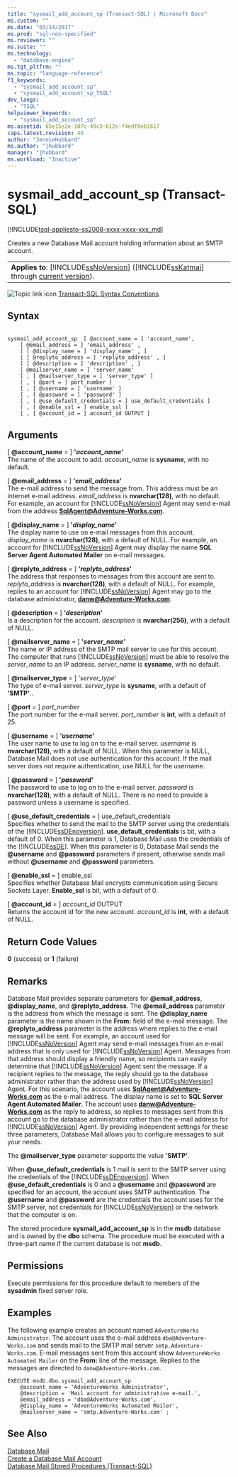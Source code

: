 ```yaml
---
title: "sysmail_add_account_sp (Transact-SQL) | Microsoft Docs"
ms.custom: ""
ms.date: "03/14/2017"
ms.prod: "sql-non-specified"
ms.reviewer: ""
ms.suite: ""
ms.technology: 
  - "database-engine"
ms.tgt_pltfrm: ""
ms.topic: "language-reference"
f1_keywords: 
  - "sysmail_add_account_sp"
  - "sysmail_add_account_sp_TSQL"
dev_langs: 
  - "TSQL"
helpviewer_keywords: 
  - "sysmail_add_account_sp"
ms.assetid: 65e15e2e-107c-49c3-b12c-f4edf0eb1617
caps.latest.revision: 40
author: "JennieHubbard"
ms.author: "jhubbard"
manager: "jhubbard"
ms.workload: "Inactive"
---
```

# sysmail_add_account_sp (Transact-SQL)
[!INCLUDE[tsql-appliesto-ss2008-xxxx-xxxx-xxx_md](../../includes/tsql-appliesto-ss2008-xxxx-xxxx-xxx-md.md)]

  Creates a new Database Mail account holding information about an SMTP account.  
  
||  
|-|  
|**Applies to**: [!INCLUDE[ssNoVersion](../../includes/ssnoversion-md.md)] ([!INCLUDE[ssKatmai](../../includes/sskatmai-md.md)] through [current version](http://go.microsoft.com/fwlink/p/?LinkId=299658)).|  
  
 ![Topic link icon](../../database-engine/configure-windows/media/topic-link.gif "Topic link icon") [Transact-SQL Syntax Conventions](../../t-sql/language-elements/transact-sql-syntax-conventions-transact-sql.md)  
  
## Syntax  
  
```  
  
sysmail_add_account_sp  [ @account_name = ] 'account_name',  
    [ @email_address = ] 'email_address' ,  
    [ [ @display_name = ] 'display_name' , ]  
    [ [ @replyto_address = ] 'replyto_address' , ]  
    [ [ @description = ] 'description' , ]  
    [ @mailserver_name = ] 'server_name'   
    [ , [ @mailserver_type = ] 'server_type' ]  
    [ , [ @port = ] port_number ]  
    [ , [ @username = ] 'username' ]  
    [ , [ @password = ] 'password' ]  
    [ , [ @use_default_credentials = ] use_default_credentials ]  
    [ , [ @enable_ssl = ] enable_ssl ]  
    [ , [ @account_id = ] account_id OUTPUT ]  
```  
  
## Arguments  
 [ **@account_name** = ] **'***account_name***'**  
 The name of the account to add. *account_name* is **sysname**, with no default.  
  
 [ **@email_address** = ] **'***email_address***'**  
 The e-mail address to send the message from. This address must be an internet e-mail address. *email_address* is **nvarchar(128)**, with no default. For example, an account for [!INCLUDE[ssNoVersion](../../includes/ssnoversion-md.md)] Agent may send e-mail from the address **SqlAgent@Adventure-Works.com**.  
  
 [ **@display_name** = ] **'***display_name***'**  
 The display name to use on e-mail messages from this account. *display_name* is **nvarchar(128)**, with a default of NULL. For example, an account for [!INCLUDE[ssNoVersion](../../includes/ssnoversion-md.md)] Agent may display the name **SQL Server Agent Automated Mailer** on e-mail messages.  
  
 [ **@replyto_address** = ] **'***replyto_address***'**  
 The address that responses to messages from this account are sent to. *replyto_address* is **nvarchar(128)**, with a default of NULL. For example, replies to an account for [!INCLUDE[ssNoVersion](../../includes/ssnoversion-md.md)] Agent may go to the database administrator, **danw@Adventure-Works.com**.  
  
 [ **@description** = ] **'***description***'**  
 Is a description for the account. *description* is **nvarchar(256)**, with a default of NULL.  
  
 [ **@mailserver_name** = ] **'***server_name***'**  
 The name or IP address of the SMTP mail server to use for this account. The computer that runs [!INCLUDE[ssNoVersion](../../includes/ssnoversion-md.md)] must be able to resolve the *server_name* to an IP address. *server_name* is **sysname**, with no default.  
  
 [ **@mailserver_type** = ] '*server_type*'  
 The type of e-mail server. *server_type* is **sysname**, with a default of **'SMTP'**..  
  
 [ **@port** = ] *port_number*  
 The port number for the e-mail server. *port_number* is **int**, with a default of 25.  
  
 [ **@username** = ] **'***username***'**  
 The user name to use to log on to the e-mail server. *username* is **nvarchar(128)**, with a default of NULL. When this parameter is NULL, Database Mail does not use authentication for this account. If the mail server does not require authentication, use NULL for the username.  
  
 [ **@password** = ] **'***password***'**  
 The password to use to log on to the e-mail server. *password* is **nvarchar(128)**, with a default of NULL. There is no need to provide a password unless a username is specified.  
  
 [ **@use_default_credentials** = ] use_default_credentials  
 Specifies whether to send the mail to the SMTP server using the credentials of the [!INCLUDE[ssDEnoversion](../../includes/ssdenoversion-md.md)]. **use_default_credentials** is bit, with a default of 0. When this parameter is 1, Database Mail uses the credentials of the [!INCLUDE[ssDE](../../includes/ssde-md.md)]. When this parameter is 0, Database Mail sends the **@username** and **@password** parameters if present, otherwise sends mail without **@username** and **@password** parameters.  
  
 [ **@enable_ssl** = ] enable_ssl  
 Specifies whether Database Mail encrypts communication using Secure Sockets Layer. **Enable_ssl** is bit, with a default of 0.  
  
 [ **@account_id** = ] *account_id* OUTPUT  
 Returns the account id for the new account. *account_id* is **int**, with a default of NULL.  
  
## Return Code Values  
 **0** (success) or **1** (failure)  
  
## Remarks  
 Database Mail provides separate parameters for **@email_address**, **@display_name**, and **@replyto_address**. The **@email_address** parameter is the address from which the message is sent. The **@display_name** parameter is the name shown in the **From:** field of the e-mail message. The **@replyto_address** parameter is the address where replies to the e-mail message will be sent. For example, an account used for [!INCLUDE[ssNoVersion](../../includes/ssnoversion-md.md)] Agent may send e-mail messages from an e-mail address that is only used for [!INCLUDE[ssNoVersion](../../includes/ssnoversion-md.md)] Agent. Messages from that address should display a friendly name, so recipients can easily determine that [!INCLUDE[ssNoVersion](../../includes/ssnoversion-md.md)] Agent sent the message. If a recipient replies to the message, the reply should go to the database administrator rather than the address used by [!INCLUDE[ssNoVersion](../../includes/ssnoversion-md.md)] Agent. For this scenario, the account uses **SqlAgent@Adventure-Works.com** as the e-mail address. The display name is set to **SQL Server Agent Automated Mailer**. The account uses **danw@Adventure-Works.com** as the reply to address, so replies to messages sent from this account go to the database administrator rather than the e-mail address for [!INCLUDE[ssNoVersion](../../includes/ssnoversion-md.md)] Agent. By providing independent settings for these three parameters, Database Mail allows you to configure messages to suit your needs.  
  
 The **@mailserver_type** parameter supports the value **'SMTP'**.  
  
 When **@use_default_credentials** is 1 mail is sent to the SMTP server using the credentials of the [!INCLUDE[ssDEnoversion](../../includes/ssdenoversion-md.md)]. When **@use_default_credentials** is 0 and a **@username** and **@password** are specified for an account, the account uses SMTP authentication. The **@username** and **@password** are the credentials the account uses for the SMTP server, not credentials for [!INCLUDE[ssNoVersion](../../includes/ssnoversion-md.md)] or the network that the computer is on.  
  
 The stored procedure **sysmail_add_account_sp** is in the **msdb** database and is owned by the **dbo** schema. The procedure must be executed with a three-part name if the current database is not **msdb**.  
  
## Permissions  
 Execute permissions for this procedure default to members of the **sysadmin** fixed server role.  
  
## Examples  
 The following example creates an account named `AdventureWorks Administrator`. The account uses the e-mail address `dba@Adventure-Works.com` and sends mail to the SMTP mail server `smtp.Adventure-Works.com`. E-mail messages sent from this account show `AdventureWorks Automated Mailer` on the **From:** line of the message. Replies to the messages are directed to `danw@Adventure-Works.com`.  
  
```  
EXECUTE msdb.dbo.sysmail_add_account_sp  
    @account_name = 'AdventureWorks Administrator',  
    @description = 'Mail account for administrative e-mail.',  
    @email_address = 'dba@Adventure-Works.com',  
    @display_name = 'AdventureWorks Automated Mailer',  
    @mailserver_name = 'smtp.Adventure-Works.com' ;  
```  
  
## See Also  
 [Database Mail](../../relational-databases/database-mail/database-mail.md)   
 [Create a Database Mail Account](../../relational-databases/database-mail/create-a-database-mail-account.md)   
 [Database Mail Stored Procedures &#40;Transact-SQL&#41;](../../relational-databases/system-stored-procedures/database-mail-stored-procedures-transact-sql.md)  
  
  
